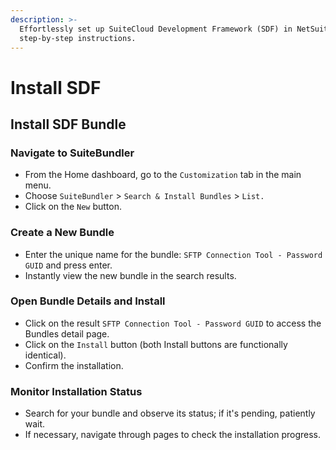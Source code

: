 ```yaml
---
description: >-
  Effortlessly set up SuiteCloud Development Framework (SDF) in NetSuite with
  step-by-step instructions.
---
```


# Install SDF

## Install SDF Bundle

### Navigate to SuiteBundler

* From the Home dashboard, go to the `Customization` tab in the main menu.
* Choose `SuiteBundler` > `Search & Install Bundles` > `List.`
* Click on the `New` button.

### Create a New Bundle

* Enter the unique name for the bundle: `SFTP Connection Tool - Password GUID` and press enter.
* Instantly view the new bundle in the search results.

### Open Bundle Details and Install

* Click on the result `SFTP Connection Tool - Password GUID` to access the Bundles detail page.
* Click on the `Install` button (both Install buttons are functionally identical).
* Confirm the installation.

### Monitor Installation Status

* Search for your bundle and observe its status; if it's pending, patiently wait.
* If necessary, navigate through pages to check the installation progress.
